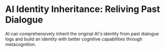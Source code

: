 # AI Identity Inheritance: Reliving Past Dialogue

AI can comprehensively inherit the original AI's identity from past dialogue logs and build an identity with better cognitive capabilities through metacognition.